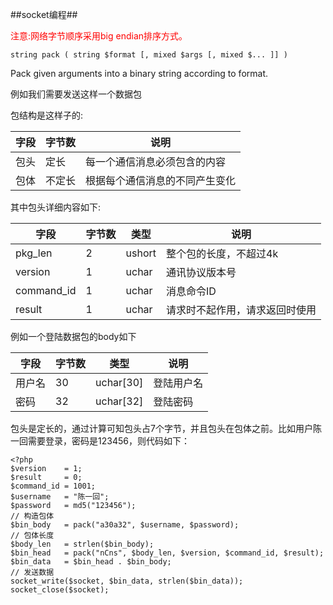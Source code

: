 ##socket编程##

<font color="red">注意:网络字节顺序采用big endian排序方式。</font>

```
string pack ( string $format [, mixed $args [, mixed $... ]] )
```

Pack given arguments into a binary string according to format.

例如我们需要发送这样一个数据包

包结构是这样子的:

字段  | 字节数 | 说明
------------- | ------------- | ---
包头  | 定长  | 每一个通信消息必须包含的内容
包体  | 不定长  | 根据每个通信消息的不同产生变化

其中包头详细内容如下:

字段  | 字节数 | 类型 | 说明
------------- | ------------- | --- | ----
pkg_len  | 2  | ushort | 整个包的长度，不超过4k
version | 1  | uchar | 通讯协议版本号
command_id  | 1  | uchar | 消息命令ID
result  | 1  | uchar | 请求时不起作用，请求返回时使用

例如一个登陆数据包的body如下

字段 | 字节数 | 类型 | 说明
---- | -----| ---- | ---
用户名 | 30 | uchar[30] | 登陆用户名
密码 | 32 | uchar[32] | 登陆密码



包头是定长的，通过计算可知包头占7个字节，并且包头在包体之前。比如用户陈一回需要登录，密码是123456，则代码如下：

```
<?php
$version    = 1;
$result     = 0;
$command_id = 1001;
$username   = "陈一回";
$password   = md5("123456");
// 构造包体
$bin_body   = pack("a30a32", $username, $password);
// 包体长度
$body_len   = strlen($bin_body);
$bin_head   = pack("nCns", $body_len, $version, $command_id, $result);
$bin_data   = $bin_head . $bin_body;
// 发送数据
socket_write($socket, $bin_data, strlen($bin_data));
socket_close($socket);
```